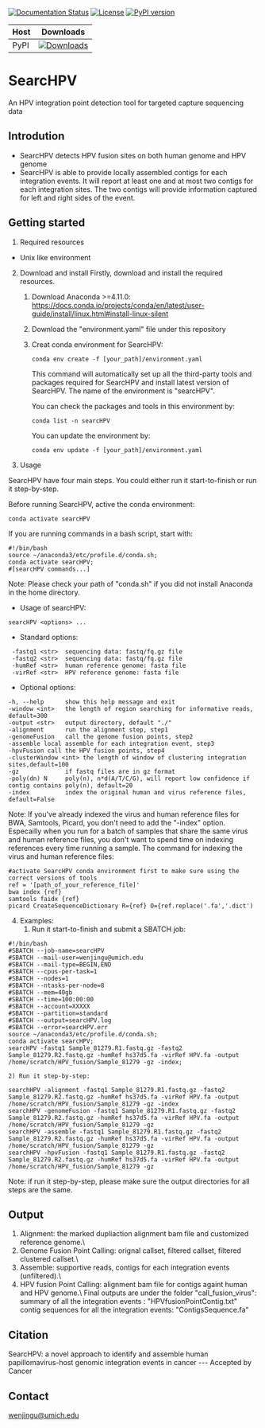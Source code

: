[![Documentation Status](https://readthedocs.org/projects/searchpv/badge/?version=stable)](https://searchpv.readthedocs.io/en/stable/?badge=stable)
[![License](https://img.shields.io/badge/License-BSD%203--Clause-blue.svg)](https://github.com/WenjinGudaisy/SearcHPV/blob/main/LICENSE)
[![PyPI version](https://badge.fury.io/py/searcHPV.svg)](https://badge.fury.io/py/searcHPV)
</br> 

|Host | Downloads |
|:----|:---------:|
|PyPI | [![Downloads](https://pepy.tech/badge/searchpv)](https://pepy.tech/project/searchpv)

# SearcHPV
An HPV integration point detection tool for targeted capture sequencing data

## Introdution
* SearcHPV detects HPV fusion sites on both human genome and HPV genome
* SearcHPV is able to provide locally assembled contigs for each integration events. It will report at least one and at most two contigs for each integration sites. The two contigs will provide information captured for left and right sides of the event.

## Getting started
1. Required resources
* Unix like environment


2. Download and install
Firstly, download and install the required resources.
    1) Download Anaconda >=4.11.0: https://docs.conda.io/projects/conda/en/latest/user-guide/install/linux.html#install-linux-silent

    2) Download the "environment.yaml" file under this repository

    3) Creat conda environment for SearcHPV:
        ```
        conda env create -f [your_path]/environment.yaml

        ```
        This command will automatically set up all the third-party tools and packages required for SearcHPV and install latest version of SearcHPV. The name of the environment is "searcHPV".

        You can check the packages and tools in this environment by:

        ```
        conda list -n searcHPV

        ```

        You can update the environment by:
        ```
        conda env update -f [your_path]/environment.yaml

        ```



3. Usage

SearcHPV have four main steps. You could either run it start-to-finish or run it step-by-step.

Before running SearcHPV, active the conda environment:

```
conda activate searcHPV

```

If you are running commands in a bash script, start with:

```
#!/bin/bash
source ~/anaconda3/etc/profile.d/conda.sh;
conda activate searcHPV; 
#[searcHPV commands...]
```
Note: Please check your path of "conda.sh" if you did not install Anaconda in the home directory.

* Usage of searcHPV:
```
searcHPV <options> ...
```
* Standard options:
```
 -fastq1 <str>  sequencing data: fastq/fq.gz file
 -fastq2 <str>  sequencing data: fastq/fq.gz file
 -humRef <str>  human reference genome: fasta file
 -virRef <str>  HPV reference genome: fasta file
```
* Optional options:
```
-h, --help      show this help message and exit
-window <int>   the length of region searching for informative reads, default=300
-output <str>   output directory, default "./"
-alignment      run the alignment step, step1
-genomeFusion   call the genome fusion points, step2
-assemble local assemble for each integration event, step3
-hpvFusion call the HPV fusion points, step4
-clusterWindow <int> the length of window of clustering integration sites,default=100
-gz             if fastq files are in gz format
-poly(dn) N     poly(n), n*d(A/T/C/G), will report low confidence if contig contains poly(n), default=20
-index          index the original human and virus reference files, default=False
```

Note: If you've already indexed the virus and human reference files for BWA, Samtools, Picard, you don't need to add the "-index" option. Especailly when you run for a batch of samples that share the same virus and human reference files, you don't want to spend time on indexing references every time running a sample. The command for indexing the virus and human reference files:

```
#activate SearcHPV conda environment first to make sure using the correct versions of tools
ref = '[path_of_your_reference_file]'
bwa index {ref}
samtools faidx {ref}
picard CreateSequenceDictionary R={ref} O={ref.replace('.fa','.dict')
```


4. Examples:
    1) Run it start-to-finish and submit a SBATCH job:
```
#!/bin/bash
#SBATCH --job-name=searcHPV
#SBATCH --mail-user=wenjingu@umich.edu
#SBATCH --mail-type=BEGIN,END
#SBATCH --cpus-per-task=1
#SBATCH --nodes=1
#SBATCH --ntasks-per-node=8
#SBATCH --mem=40gb
#SBATCH --time=100:00:00
#SBATCH --account=XXXXX
#SBATCH --partition=standard
#SBATCH --output=searcHPV.log
#SBATCH --error=searcHPV.err
source ~/anaconda3/etc/profile.d/conda.sh;
conda activate searcHPV;      
searcHPV -fastq1 Sample_81279.R1.fastq.gz -fastq2 Sample_81279.R2.fastq.gz -humRef hs37d5.fa -virRef HPV.fa -output /home/scratch/HPV_fusion/Sample_81279 -gz -index;

```
    2) Run it step-by-step:
```
searchHPV -alignment -fastq1 Sample_81279.R1.fastq.gz -fastq2 Sample_81279.R2.fastq.gz -humRef hs37d5.fa -virRef HPV.fa -output /home/scratch/HPV_fusion/Sample_81279 -gz -index
searchHPV -genomeFusion -fastq1 Sample_81279.R1.fastq.gz -fastq2 Sample_81279.R2.fastq.gz -humRef hs37d5.fa -virRef HPV.fa -output /home/scratch/HPV_fusion/Sample_81279 -gz
searchHPV -assemble -fastq1 Sample_81279.R1.fastq.gz -fastq2 Sample_81279.R2.fastq.gz -humRef hs37d5.fa -virRef HPV.fa -output /home/scratch/HPV_fusion/Sample_81279 -gz
searchHPV -hpvFusion -fastq1 Sample_81279.R1.fastq.gz -fastq2 Sample_81279.R2.fastq.gz -humRef hs37d5.fa -virRef HPV.fa -output /home/scratch/HPV_fusion/Sample_81279 -gz

```
Note: if run it step-by-step, please make sure the output directories for all steps are the same.

## Output
1. Alignment: the marked dupliaction alignment bam file and customized reference genome.\\
2. Genome Fusion Point Calling: orignal callset, filtered callset, filtered clustered callset.\\
3. Assemble: supportive reads, contigs for each integration events (unfiltered).\\
4. HPV fusion Point Calling: alignment bam file for contigs againt human and HPV genome.\\
Final outputs are under the folder "call_fusion_virus": 
summary of all the integration events : "HPVfusionPointContig.txt"
contig sequences for all the integration events: "ContigsSequence.fa"

## Citation
SearcHPV: a novel approach to identify and assemble human papillomavirus-host genomic integration events in cancer --- Accepted by Cancer

## Contact
wenjingu@umich.edu




